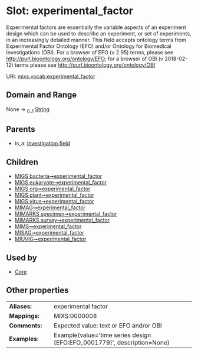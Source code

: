 
# Slot: experimental_factor


Experimental factors are essentially the variable aspects of an experiment design which can be used to describe an experiment, or set of experiments, in an increasingly detailed manner. This field accepts ontology terms from Experimental Factor Ontology (EFO) and/or Ontology for Biomedical Investigations (OBI). For a browser of EFO (v 2.95) terms, please see http://purl.bioontology.org/ontology/EFO; for a browser of OBI (v 2018-02-12) terms please see http://purl.bioontology.org/ontology/OBI

URI: [mixs.vocab:experimental_factor](https://w3id.org/mixs/vocab/experimental_factor)


## Domain and Range

None &#8594;  <sub>0..1</sub> [String](types/String.md)

## Parents

 *  is_a: [investigation field](investigation_field.md)

## Children

 *  [MIGS bacteria➞experimental_factor](MIGS_bacteria_experimental_factor.md)
 *  [MIGS eukaryote➞experimental_factor](MIGS_eukaryote_experimental_factor.md)
 *  [MIGS org➞experimental_factor](MIGS_org_experimental_factor.md)
 *  [MIGS plant➞experimental_factor](MIGS_plant_experimental_factor.md)
 *  [MIGS virus➞experimental_factor](MIGS_virus_experimental_factor.md)
 *  [MIMAG➞experimental_factor](MIMAG_experimental_factor.md)
 *  [MIMARKS specimen➞experimental_factor](MIMARKS_specimen_experimental_factor.md)
 *  [MIMARKS survey➞experimental_factor](MIMARKS_survey_experimental_factor.md)
 *  [MIMS➞experimental_factor](MIMS_experimental_factor.md)
 *  [MISAG➞experimental_factor](MISAG_experimental_factor.md)
 *  [MIUVIG➞experimental_factor](MIUVIG_experimental_factor.md)

## Used by

 * [Core](Core.md)

## Other properties

|  |  |  |
| --- | --- | --- |
| **Aliases:** | | experimental factor |
| **Mappings:** | | MIXS:0000008 |
| **Comments:** | | Expected value: text or EFO and/or OBI |
| **Examples:** | | Example(value='time series design [EFO:EFO_0001779]', description=None) |

